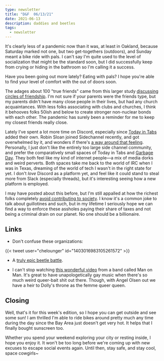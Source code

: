 ```yaml
---
type: newsletter
title: "D&F  06/13/21"
date: 2021-06-13
description: daddies and beetles
tags:
  - newsletter
---
```


It's clearly less of a pandemic now than it was, at least in Oakland, because Saturday marked not one, but two get-togethers (outdoors), and Sunday meant a bike ride with pals. I can't say I'm quite used to the level of socialization that might be the standard soon, but I did successfully keep from crying or hiding in the bathroom so I'm calling it a success. 

Have you been going out more lately? Eating with pals? I hope you're able to find your level of comfort with the out of doors soon.

The adages about 100 "true friends" came from this larger study [discussing circles of friendship](https://kottke.org/21/06/the-circles-of-friendship). I'm not sure if your parents were the friends type, but my parents didn't have many close people in their lives, but had any church acquaintances. With less folks associating with clubs and churches, I think it behooves folks 50ish and below to create stronger non-nuclear bonds with each other. The pandemic has surely been a reminder for me to keep my closest friends really close. 

Lately I've spent a lot more time on Discord, especially since [Today in Tabs](https://www.todayintabs.com) added their own. Robin Sloan joined Sidechannel recently, and got overwhelmed by it, and wonders if there's [a way around that feeling](https://society.robinsloan.com/archive/dreams-of-discord/). Personally, I just don't like the entirely too large side channel community, and prefer the comparatively small spaces of Today in Tabs and [Garbage Day](https://www.garbageday.email). They both feel like my kind of internet people—a mix of media dorks and weird perverts. Both spaces take me back to the world of IRC when I was in Texas, dreaming of the world of tech I wasn't in the right state for yet. I don't _love_ Discord as a platform yet, and feel like it could stand to steal more from Slack (especially threads), but it's interesting seeing how a new platform is employed.

I may have posted about this before, but I'm still appalled at how the richest folks completely [avoid contributing to society](https://www.propublica.org/article/the-secret-irs-files-trove-of-never-before-seen-records-reveal-how-the-wealthiest-avoid-income-tax). I know it's a common joke to talk about guillotines and such, but in my lifetime I seriously hope we can find a way to enforce these assholes paying their share of taxes and not being a criminal drain on our planet. No one should be a billionaire.

## Links

- Don't confuse these organizations:

{{< tweet user="chelounger" id="1403016983105261572" >}}

- A [truly epic beetle battle](https://empiricalmediatheory.tumblr.com/post/653357016521342976/smeasel-nerviovago-david-vs-goliath).

- I can't stop watching [this wonderful video](https://vimeo.com/422229670) from a band called Man on Man. It's great to have unapologetically gay music when there's so much weird queer-bait shit out there. Though, with Angel Olsen out we have a heir to Dolly's throne as the femme queer queen.

## Closing

Well, that's it for this week's edition, so I hope you can get outside and see some sun! I am thrilled I'm able to ride bikes around pretty much any time during the day since the Bay Area just doesn't get very hot. It helps that I finally bought sunscreen too. 

Whether you spend your weekend exploring your city or resting inside, I hope you enjoy it. It won't be too long before we're coming up with new excuses to escape social events again. Until then, stay safe, and stay cool, space cowgirls~